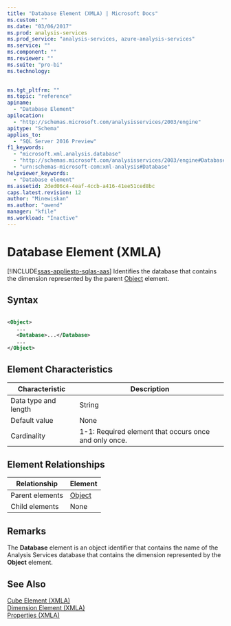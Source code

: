 ```yaml
---
title: "Database Element (XMLA) | Microsoft Docs"
ms.custom: ""
ms.date: "03/06/2017"
ms.prod: analysis-services
ms.prod_service: "analysis-services, azure-analysis-services"
ms.service: ""
ms.component: ""
ms.reviewer: ""
ms.suite: "pro-bi"
ms.technology: 
  

ms.tgt_pltfrm: ""
ms.topic: "reference"
apiname: 
  - "Database Element"
apilocation: 
  - "http://schemas.microsoft.com/analysisservices/2003/engine"
apitype: "Schema"
applies_to: 
  - "SQL Server 2016 Preview"
f1_keywords: 
  - "microsoft.xml.analysis.database"
  - "http://schemas.microsoft.com/analysisservices/2003/engine#Database"
  - "urn:schemas-microsoft-com:xml-analysis#Database"
helpviewer_keywords: 
  - "Database element"
ms.assetid: 2ded06c4-4eaf-4ccb-a416-41ee51ced8bc
caps.latest.revision: 12
author: "Minewiskan"
ms.author: "owend"
manager: "kfile"
ms.workload: "Inactive"
---
```

# Database Element (XMLA)
[!INCLUDE[ssas-appliesto-sqlas-aas](../../../includes/ssas-appliesto-sqlas-aas.md)]
  Identifies the database that contains the dimension represented by the parent [Object](../../../analysis-services/xmla/xml-elements-properties/object-element-dimension-xmla.md) element.  
  
## Syntax  
  
```xml  
  
<Object>  
   ...  
   <Database>...</Database>  
   ...  
</Object>  
```  
  
## Element Characteristics  
  
|Characteristic|Description|  
|--------------------|-----------------|  
|Data type and length|String|  
|Default value|None|  
|Cardinality|1-1: Required element that occurs once and only once.|  
  
## Element Relationships  
  
|Relationship|Element|  
|------------------|-------------|  
|Parent elements|[Object](../../../analysis-services/xmla/xml-elements-properties/object-element-dimension-xmla.md)|  
|Child elements|None|  
  
## Remarks  
 The **Database** element is an object identifier that contains the name of the Analysis Services database that contains the dimension represented by the **Object** element.  
  
## See Also  
 [Cube Element &#40;XMLA&#41;](../../../analysis-services/xmla/xml-elements-properties/cube-element-xmla.md)   
 [Dimension Element &#40;XMLA&#41;](../../../analysis-services/xmla/xml-elements-properties/dimension-element-xmla.md)   
 [Properties &#40;XMLA&#41;](../../../analysis-services/xmla/xml-elements-properties/xml-elements-properties.md)  
  
  
